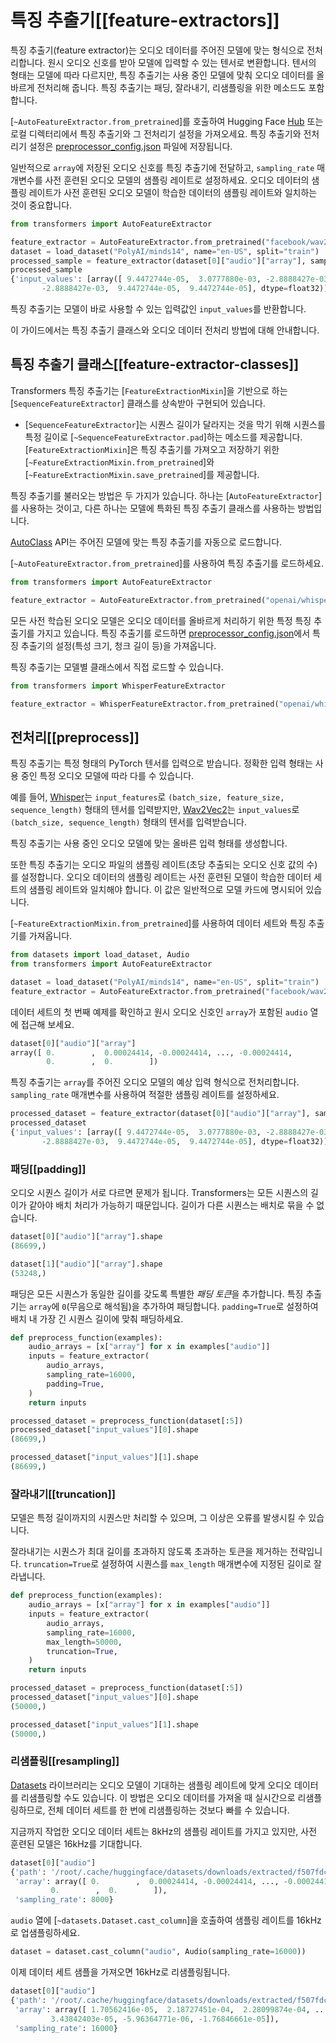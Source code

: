 <!--Copyright 2024 The HuggingFace Team. All rights reserved.

Licensed under the Apache License, Version 2.0 (the "License"); you may not use this file except in compliance with
the License. You may obtain a copy of the License at

http://www.apache.org/licenses/LICENSE-2.0

Unless required by applicable law or agreed to in writing, software distributed under the License is distributed on
an "AS IS" BASIS, WITHOUT WARRANTIES OR CONDITIONS OF ANY KIND, either express or implied. See the License for the
specific language governing permissions and limitations under the License.

⚠️ Note that this file is in Markdown but contain specific syntax for our doc-builder (similar to MDX) that may not be
rendered properly in your Markdown viewer.

-->

# 특징 추출기[[feature-extractors]]

특징 추출기(feature extractor)는 오디오 데이터를 주어진 모델에 맞는 형식으로 전처리합니다. 원시 오디오 신호를 받아 모델에 입력할 수 있는 텐서로 변환합니다. 텐서의 형태는 모델에 따라 다르지만, 특징 추출기는 사용 중인 모델에 맞춰 오디오 데이터를 올바르게 전처리해 줍니다. 특징 추출기는 패딩, 잘라내기, 리샘플링을 위한 메소드도 포함합니다.

[`~AutoFeatureExtractor.from_pretrained`]를 호출하여 Hugging Face [Hub](https://hf.co/models) 또는 로컬 디렉터리에서 특징 추출기와 그 전처리기 설정을 가져오세요. 특징 추출기와 전처리기 설정은 [preprocessor_config.json](https://hf.co/openai/whisper-tiny/blob/main/preprocessor_config.json) 파일에 저장됩니다.

일반적으로 `array`에 저장된 오디오 신호를 특징 추출기에 전달하고, `sampling_rate` 매개변수를 사전 훈련된 오디오 모델의 샘플링 레이트로 설정하세요. 오디오 데이터의 샘플링 레이트가 사전 훈련된 오디오 모델이 학습한 데이터의 샘플링 레이트와 일치하는 것이 중요합니다.

```py
from transformers import AutoFeatureExtractor

feature_extractor = AutoFeatureExtractor.from_pretrained("facebook/wav2vec2-base")
dataset = load_dataset("PolyAI/minds14", name="en-US", split="train")
processed_sample = feature_extractor(dataset[0]["audio"]["array"], sampling_rate=16000)
processed_sample
{'input_values': [array([ 9.4472744e-05,  3.0777880e-03, -2.8888427e-03, ...,
       -2.8888427e-03,  9.4472744e-05,  9.4472744e-05], dtype=float32)]}
```

특징 추출기는 모델이 바로 사용할 수 있는 입력값인 `input_values`를 반환합니다.

이 가이드에서는 특징 추출기 클래스와 오디오 데이터 전처리 방법에 대해 안내합니다.

## 특징 추출기 클래스[[feature-extractor-classes]]

Transformers 특징 추출기는 [`FeatureExtractionMixin`]을 기반으로 하는 [`SequenceFeatureExtractor`] 클래스를 상속받아 구현되어 있습니다.

- [`SequenceFeatureExtractor`]는 시퀀스 길이가 달라지는 것을 막기 위해 시퀀스를 특정 길이로 [`~SequenceFeatureExtractor.pad`]하는 메소드를 제공합니다.
[`FeatureExtractionMixin`]은 특징 추출기를 가져오고 저장하기 위한 [`~FeatureExtractionMixin.from_pretrained`]와 [`~FeatureExtractionMixin.save_pretrained`]를 제공합니다.

특징 추출기를 불러오는 방법은 두 가지가 있습니다. 하나는 [`AutoFeatureExtractor`]를 사용하는 것이고, 다른 하나는 모델에 특화된 특징 추출기 클래스를 사용하는 방법입니다.

<hfoptions id="feature-extractor-classes">
<hfoption id="AutoFeatureExtractor">

[AutoClass](./model_doc/auto) API는 주어진 모델에 맞는 특징 추출기를 자동으로 로드합니다.

[`~AutoFeatureExtractor.from_pretrained`]를 사용하여 특징 추출기를 로드하세요.

```py
from transformers import AutoFeatureExtractor

feature_extractor = AutoFeatureExtractor.from_pretrained("openai/whisper-tiny")
```

</hfoption>
<hfoption id="model-specific feature extractor">

모든 사전 학습된 오디오 모델은 오디오 데이터를 올바르게 처리하기 위한 특정 특징 추출기를 가지고 있습니다. 특징 추출기를 로드하면 [preprocessor_config.json](https://hf.co/openai/whisper-tiny/blob/main/preprocessor_config.json)에서 특징 추출기의 설정(특성 크기, 청크 길이 등)을 가져옵니다.

특징 추출기는 모델별 클래스에서 직접 로드할 수 있습니다.

```py
from transformers import WhisperFeatureExtractor

feature_extractor = WhisperFeatureExtractor.from_pretrained("openai/whisper-tiny")
```

</hfoption>
</hfoptions>

## 전처리[[preprocess]]

특징 추출기는 특정 형태의 PyTorch 텐서를 입력으로 받습니다. 정확한 입력 형태는 사용 중인 특정 오디오 모델에 따라 다를 수 있습니다.

예를 들어, [Whisper](https://huggingface.co/docs/transformers/model_doc/whisper)는 `input_features`로 `(batch_size, feature_size, sequence_length)` 형태의 텐서를 입력받지만, [Wav2Vec2](https://hf.co/docs/transformers/model_doc/wav2vec2)는 `input_values`로 `(batch_size, sequence_length)` 형태의 텐서를 입력받습니다.

특징 추출기는 사용 중인 오디오 모델에 맞는 올바른 입력 형태를 생성합니다.

또한 특징 추출기는 오디오 파일의 샘플링 레이트(초당 추출되는 오디오 신호 값의 수)를 설정합니다. 오디오 데이터의 샘플링 레이트는 사전 훈련된 모델이 학습한 데이터 세트의 샘플링 레이트와 일치해야 합니다. 이 값은 일반적으로 모델 카드에 명시되어 있습니다.

[`~FeatureExtractionMixin.from_pretrained`]를 사용하여 데이터 세트와 특징 추출기를 가져옵니다.

```py
from datasets import load_dataset, Audio
from transformers import AutoFeatureExtractor

dataset = load_dataset("PolyAI/minds14", name="en-US", split="train")
feature_extractor = AutoFeatureExtractor.from_pretrained("facebook/wav2vec2-base")
```

데이터 세트의 첫 번째 예제를 확인하고 원시 오디오 신호인 `array`가 포함된 `audio` 열에 접근해 보세요.

```py
dataset[0]["audio"]["array"]
array([ 0.        ,  0.00024414, -0.00024414, ..., -0.00024414,
        0.        ,  0.        ])
```

특징 추출기는 `array`를 주어진 오디오 모델의 예상 입력 형식으로 전처리합니다. `sampling_rate` 매개변수를 사용하여 적절한 샘플링 레이트를 설정하세요.

```py
processed_dataset = feature_extractor(dataset[0]["audio"]["array"], sampling_rate=16000)
processed_dataset
{'input_values': [array([ 9.4472744e-05,  3.0777880e-03, -2.8888427e-03, ...,
       -2.8888427e-03,  9.4472744e-05,  9.4472744e-05], dtype=float32)]}
```

### 패딩[[padding]]

오디오 시퀀스 길이가 서로 다르면 문제가 됩니다. Transformers는 모든 시퀀스의 길이가 같아야 배치 처리가 가능하기 때문입니다. 길이가 다른 시퀀스는 배치로 묶을 수 없습니다.

```py
dataset[0]["audio"]["array"].shape
(86699,)

dataset[1]["audio"]["array"].shape
(53248,)
```

패딩은 모든 시퀀스가 동일한 길이를 갖도록 특별한 *패딩 토큰*을 추가합니다. 특징 추출기는 `array`에 `0`(무음으로 해석됨)을 추가하여 패딩합니다. `padding=True`로 설정하여 배치 내 가장 긴 시퀀스 길이에 맞춰 패딩하세요.

```py
def preprocess_function(examples):
    audio_arrays = [x["array"] for x in examples["audio"]]
    inputs = feature_extractor(
        audio_arrays,
        sampling_rate=16000,
        padding=True,
    )
    return inputs

processed_dataset = preprocess_function(dataset[:5])
processed_dataset["input_values"][0].shape
(86699,)

processed_dataset["input_values"][1].shape
(86699,)
```

### 잘라내기[[truncation]]

모델은 특정 길이까지의 시퀀스만 처리할 수 있으며, 그 이상은 오류를 발생시킬 수 있습니다.

잘라내기는 시퀀스가 최대 길이를 초과하지 않도록 초과하는 토큰을 제거하는 전략입니다. `truncation=True`로 설정하여 시퀀스를 `max_length` 매개변수에 지정된 길이로 잘라냅니다.

```py
def preprocess_function(examples):
    audio_arrays = [x["array"] for x in examples["audio"]]
    inputs = feature_extractor(
        audio_arrays,
        sampling_rate=16000,
        max_length=50000,
        truncation=True,
    )
    return inputs

processed_dataset = preprocess_function(dataset[:5])
processed_dataset["input_values"][0].shape
(50000,)

processed_dataset["input_values"][1].shape
(50000,)
```

### 리샘플링[[resampling]]

[Datasets](https://hf.co/docs/datasets/index) 라이브러리는 오디오 모델이 기대하는 샘플링 레이트에 맞게 오디오 데이터를 리샘플링할 수도 있습니다. 이 방법은 오디오 데이터를 가져올 때 실시간으로 리샘플링하므로, 전체 데이터 세트를 한 번에 리샘플링하는 것보다 빠를 수 있습니다.

지금까지 작업한 오디오 데이터 세트는 8kHz의 샘플링 레이트를 가지고 있지만, 사전 훈련된 모델은 16kHz를 기대합니다.

```py
dataset[0]["audio"]
{'path': '/root/.cache/huggingface/datasets/downloads/extracted/f507fdca7f475d961f5bb7093bcc9d544f16f8cab8608e772a2ed4fbeb4d6f50/en-US~JOINT_ACCOUNT/602ba55abb1e6d0fbce92065.wav',
 'array': array([ 0.        ,  0.00024414, -0.00024414, ..., -0.00024414,
         0.        ,  0.        ]),
 'sampling_rate': 8000}
```

`audio` 열에 [`~datasets.Dataset.cast_column`]을 호출하여 샘플링 레이트를 16kHz로 업샘플링하세요.

```py
dataset = dataset.cast_column("audio", Audio(sampling_rate=16000))
```

이제 데이터 세트 샘플을 가져오면 16kHz로 리샘플링됩니다.

```py
dataset[0]["audio"]
{'path': '/root/.cache/huggingface/datasets/downloads/extracted/f507fdca7f475d961f5bb7093bcc9d544f16f8cab8608e772a2ed4fbeb4d6f50/en-US~JOINT_ACCOUNT/602ba55abb1e6d0fbce92065.wav',
 'array': array([ 1.70562416e-05,  2.18727451e-04,  2.28099874e-04, ...,
         3.43842403e-05, -5.96364771e-06, -1.76846661e-05]),
 'sampling_rate': 16000}
```
